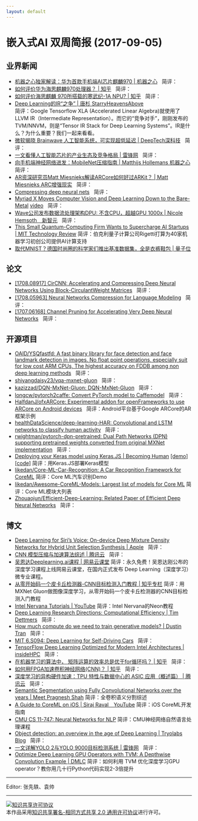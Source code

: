 ```yaml
---
layout: default
---
```


# 嵌入式AI 双周简报 (2017-09-05)

## 业界新闻

- [机器之心独家解读：华为首款手机端AI芯片麒麟970 | 机器之心](https://mp.weixin.qq.com/s?src=11&timestamp=1504602412&ver=374&signature=-Fmq9sTNai361IggmAHHH3xjBTZ3IpqijcLRlyYbQDGyp-fuNhRu95g2AhtsR0Xlxf7WWGuNHWb3CbtP5O4hYzzGT9kGg2N5BGW67ZtA1ww2ck2KF5fgAu5zNpo2bfjT&new=1)  
简评：
- [如何评价华为海思麒麟970处理器？ | 知乎](https://www.zhihu.com/question/57283387)  
简评：
- [如何评价海思麒麟 970所搭载的寒武纪-1A NPU? | 知乎](https://www.zhihu.com/question/64817069)  
简评：
- [Deep Learning的IR“之争” | 唐杉 StarryHeavensAbove](https://mp.weixin.qq.com/s/0iDVjaucRUpn2UrVBuQ-oQ)  
简评：Google Tensorflow XLA (Accelerated Linear Algebra)就使用了LLVM IR（Intermediate Representation）。而它的“竞争对手”，刚刚发布的TVM/NNVM，则是“Tensor IR Stack for Deep Learning Systems”。IR是什么？为什么重要？我们一起来看看。
- [微软揭晓 Brainwave 人工智能系统，可实现超低延迟 | DeepTech深科技](https://mp.weixin.qq.com/s/XS_9XoQ6ZE1grmVtwJJdbA)  
简评：
- [一文看懂人工智能芯片的产业生态及竞争格局 | 雷锋网](https://www.leiphone.com/news/201709/uuJFzAxdoBY7bzEL.html)    
简评：
- [向手机端神经网络进发：MobileNet压缩指南 | Matthijs Hollemans 机器之心](https://mp.weixin.qq.com/s/f3bmtbCY5BfA4v3movwLVg)   
简评：
- [AR资深研究员Matt Miesnieks解读ARCore如何好过ARKit？ | Matt Miesnieks ARC增强现实](https://mp.weixin.qq.com/s/MXiHi8wVJX9JYV3DeQoNBA)    
简评：
- [Compressing deep neural nets](http://machinethink.net/blog/compressing-deep-neural-nets/)    
简评：
- [Myriad X Moves Computer Vision and Deep Learning Down to the Bare-Metal](https://blog.hackster.io/myriad-x-moves-computer-vision-and-deep-learning-down-to-the-bare-metal-7eab1b0a0f52) [video](http://weibo.com/tv/v/Fk30ErZPA?fid=1034:c37df410f85d0942997922d3e295b738)  
简评：
- [Wave公司发布数据流处理架构DPU: 不含CPU，超越GPU 1000x | Nicole Hemsoth　新智元](https://mp.weixin.qq.com/s/bL1PoUjZ_sH2VKcBxI6N5A)  
简评：
- [This Small Quantum-Computing Firm Wants to Supercharge AI Startups | MIT Technology Review](https://www.technologyreview.com/the-download/608730/this-small-quantum-computing-firm-wants-to-supercharge-ai-startups/)
简评：伯克利量子计算公司Rigetti打算为40家机器学习初创公司提供AI计算支持
- [取代MNIST？德国时尚圈的科学家们推出基准数据集，全是衣裤鞋包 | 量子位](https://mp.weixin.qq.com/s/Pidt3nW5N7dU0P4bm9sIHA)


## 论文

- [[1708.08917] CirCNN: Accelerating and Compressing Deep Neural Networks Using Block-CirculantWeight Matrices](https://arxiv.org/abs/1708.08917)    
简评：
- [[1708.05963] Neural Networks Compression for Language Modeling](https://arxiv.org/abs/1708.05963)  
简评：
- [[1707.06168] Channel Pruning for Accelerating Very Deep Neural Networks](https://arxiv.org/abs/1707.06168)  
简评：

## 开源项目

- [OAID/YSQfastfd: A fast binary library for face detection and face landmark detection in images. No float point operations, especially suit for low cost ARM CPUs, The highest accuracy on FDDB among non deep learning methods](https://github.com//OAID/YSQfastfd)  
简评：
- [shiyangdaisy23/vqa-mxnet-gluon](https://github.com/shiyangdaisy23/vqa-mxnet-gluon)  
简评：
- [kazizzad/DQN-MxNet-Gluon: DQN-MxNet-Gluon](https://github.com/kazizzad/DQN-MxNet-Gluon)  
简评：
- [longcw/pytorch2caffe: Convert PyTorch model to Caffemodel](https://github.com/longcw/pytorch2caffe)  
简评：
- [HalfdanJ/ofxARCore: Experimental addon for openFrameworks to use ARCore on Android devices](https://github.com/HalfdanJ/ofxARCore)  
简评：Android平台基于Google ARCore的AR框架示例
- [healthDataScience/deep-learning-HAR: Convolutional and LSTM networks to classify human activity](https://github.com/healthDataScience/deep-learning-HAR)  
简评：
- [rwightman/pytorch-dpn-pretrained: Dual Path Networks (DPN) supporting pretrained weights converted from original MXNet implementation](https://github.com/rwightman/pytorch-dpn-pretrained)  
简评：
- [Deploying your Keras model using Keras.JS | Becoming Human](https://becominghuman.ai/deploying-your-keras-model-using-keras-js-2e5a29589ad8) [[demo]](https://greenscreen-ai-client.boorgle.com/#/) [[code]](https://gitlab.com/fast-science/background-removal-vue)
简评：用Keras.JS部署Keras模型
- [likedan/Core-ML-Car-Recognition: A Car Recognition Framework for CoreML](https://github.com/likedan/Core-ML-Car-Recognition)
简评：Core ML汽车识别Demo
- [likedan/Awesome-CoreML-Models: Largest list of models for Core ML](https://github.com/likedan/Awesome-CoreML-Models)
简评：Core ML模块大列表
- [Zhouaojun/Efficient-Deep-Learning: Related Paper of Efficient Deep Neural Networks](https://github.com/Zhouaojun/Efficient-Deep-Learning)  
简评：

## 博文

- [Deep Learning for Siri’s Voice: On-device Deep Mixture Density Networks for Hybrid Unit Selection Synthesis | Apple](https://machinelearning.apple.com/2017/08/06/siri-voices.html)  
简评：
- [CNN 模型压缩与加速算法综述 | 腾讯云](https://cloud.tencent.com/community/article/678192)  
简评：
- [吴恩达Deeplearning.ai课程 | 网易云课堂](https://mooc.study.163.com/smartSpec/detail/1001319001.htm)
简评：永久免费！吴恩达刚公布的深度学习课程上线网易云课堂，在国内正式发布 Deep Learning（深度学习）微专业课程。
- [从零开始码一个皮卡丘检测器-CNN目标检测入门教程 | 知乎专栏](https://zhuanlan.zhihu.com/p/28867241)
简评：用MXNet Gluon做图像深度学习，从零开始码一个皮卡丘检测器的CNN目标检测入门教程
- [Intel Nervana Tutorials | YouTube](https://www.youtube.com/playlist?list=PLXAoLgwZtKcgGE2-Wy23EUE4Q03s-YVwF)
简评：Intel Nervana的Neon教程
- [Deep Learning Research Directions: Computational Efficiency | Tim Dettmers](http://timdettmers.com/2017/08/31/deep-learning-research-directions/)  
简评：
- [How much compute do we need to train generative models? | Dustin Tran](http://dustintran.com/blog/how-much-compute-do-we-need-to-train-generative-models)  
简评：
- [MIT 6.S094: Deep Learning for Self-Driving Cars](http://selfdrivingcars.mit.edu/)  
简评：
- [TensorFlow Deep Learning Optimized for Modern Intel Architectures | insideHPC](https://insidehpc.com/2017/08/deep-learning-optimized/)  
简评：
- [在机器学习的算法中， 矩阵运算的效率总是优于for循环吗？ | 知乎](https://www.zhihu.com/question/64659178)  
简评：
- [如何用FPGA加速卷积神经网络(CNN)？ | 知乎](https://www.zhihu.com/question/64411349)  
简评：
- [深度学习的异构硬件加速：TPU 特性与数据中心的 ASIC 应用（概述篇） | 腾讯云](https://cloud.tencent.com/community/article/120593)  
简评：
- [Semantic Segmentation using Fully Convolutional Networks over the years | Meet Pragnesh Shah](https://meetshah1995.github.io/semantic-segmentation/deep-learning/pytorch/visdom/2017/06/01/semantic-segmentation-over-the-years.html)
简评：全卷积语义分割综述
- [A Guide to CoreML on iOS | Siraj Raval　YouTube](https://www.youtube.com/watch?v=T4t73CXB7CU)
简评：iOS CoreML开发指南
- [CMU CS 11-747: Neural Networks for NLP](http://phontron.com/class/nn4nlp2017/)
简评：CMU神经网络自然语言处理课程
- [Object detection: an overview in the age of Deep Learning | Tryolabs Blog](https://tryolabs.com/blog/2017/08/30/object-detection-an-overview-in-the-age-of-deep-learning/)  
简评：
- [一文详解YOLO 2与YOLO 9000目标检测系统 | 雷锋网](https://www.leiphone.com/news/201708/7pRPkwvzEG1jgimW.html)  
简评：
- [Optimize Deep Learning GPU Operators with TVM: A Depthwise Convolution Example | DMLC](http://tvmlang.org/2017/08/22/Optimize-Deep-Learning-GPU-Operators-with-TVM-A-Depthwise-Convolution-Example.html)
简评：如何利用 TVM 优化深度学习GPU operator？教你用几十行Python代码实现2-3倍提升

----

Editor: 张先轶、袁帅

----

<a rel="license" href="http://creativecommons.org/licenses/by-sa/2.0/"><img alt="知识共享许可协议" style="border-width:0" src="https://i.creativecommons.org/l/by-sa/2.0/88x31.png" /></a><br />本作品采用<a rel="license" href="http://creativecommons.org/licenses/by-sa/2.0/">知识共享署名-相同方式共享 2.0 通用许可协议</a>进行许可。
